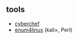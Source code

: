 ## tools
- [cyberchef](https://github.com/gchq/CyberChef)
- [enum4linux](https://github.com/CiscoCXSecurity/enum4linux) (kali×, Perl)
